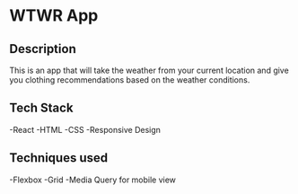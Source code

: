 # WTWR App

## Description

This is an app that will take the weather from your current location and give you clothing recommendations based on the weather conditions.

## Tech Stack

-React
-HTML
-CSS
-Responsive Design

## Techniques used

-Flexbox
-Grid
-Media Query for mobile view
